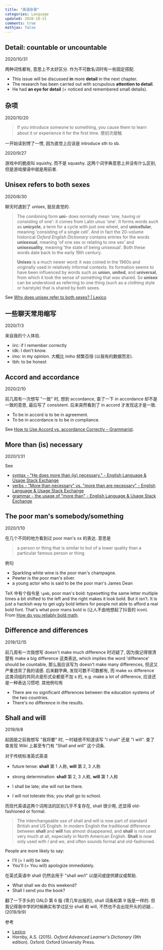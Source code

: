 ```yaml
---
title: "英语杂录"
categories: Language
updated: 2020-10-31
comments: true
mathjax: false
---
```


## Detail: countable or uncountable

2020/10/31

两种词性都有, 意思上不太好区分. 作为不可数名词时有一些固定搭配.

- This issue will be discussed **in** more **detail** in the next chapter.
- The research has been carried out with scrupulous **attention to detail**.
- He had **an eye for detail** (= noticed and remembered small details).

<!-- more -->

## 杂项

2020/10/20

> If you introduce someone to something, you cause them to learn about it or experience it for the first time. 使初次接触

一开始读到愣了一愣, 因为直觉上应该是 introduce sth to sb.

2020/9/27

游戏中的脆皮叫 squishy, 而不是 squashy. 这两个词字典意思上并没有什么区别, 但是游戏俚语中就是用前者.

## Unisex refers to both sexes

2020/8/30

聊天时遇到了 unisex, 挺反直觉的.

> The combining form **uni-** does normally mean 'one, having or consisting of one': it comes from Latin *unus* 'one'. It forms words such as **unicycle**, a term for a cycle with just one wheel, and **unicellular**, meaning 'consisting of a single cell'. And in fact the 20-volume historical *Oxford English Dictionary* contains entries for the words **unisexual**, meaning 'of one sex or relating to one sex' and **unisexuality**, meaning 'the state of being unisexual'. Both these words date back to the early 19th century.
> 
> **Unisex** is a much newer word: it was coined in the 1960s and originally used in relatively informal contexts. Its formation seems to have been influenced by words such as **union**, **united**, and **universal**, from which it took the sense of something that was shared. So **unisex** can be understood as referring to one thing (such as a clothing style or hairstyle) that is shared by both sexes.

See [Why does unisex refer to both sexes? \| Lexico](https://www.lexico.com/explore/why-does-unisex-refer-to-both-sexes)

## 一些聊天常用缩写

2020/7/3

来自我的个人体验.

- iirc: if I remember correctly
- idk: I don't know. 
- imo: in my opinion. 大概比 imho 频繁百倍 (以我有的数据而言).
- tbh: to be honest

## Accord and accordance

2020/2/10

前几周有一次想写 "一致" 时, 想到 accordance, 查了一下 in accordance 却不是一致的意思, 最后写了 consistent. 后来突然看到了 in accord 才发现这才是一致.

- To be in accord is to be in agreement. 
- To be in accordance is to be in compliance.

See [How to Use Accord vs. accordance Correctly – Grammarist](https://grammarist.com/usage/accord-accordance/).

## More than (is) necessary

2020/1/31

See 
- [syntax - "He does more than (is) necessary." - English Language & Usage Stack Exchange](https://english.stackexchange.com/questions/19423/he-does-more-than-is-necessary)
- [verbs - "More than necessary" vs. "more than are necessary" - English Language & Usage Stack Exchange](https://english.stackexchange.com/questions/211456/more-than-necessary-vs-more-than-are-necessary)
- [grammar - the usage of "more than" - English Language & Usage Stack Exchange](https://english.stackexchange.com/questions/381123/the-usage-of-more-than)

## The poor man's somebody/something 

2020/1/10

在几个不同的地方看到过 poor man's xx 的表达. 意思是

> a person or thing that is similar to but of a lower quality than a particular famous person or thing

例句

- Sparkling white wine is the poor man's champagne.
- Pewter is the poor man's silver.
- a young actor who is said to be the poor man's James Dean

TeX 中有个指令是 `\pmb`, poor man's bold: typesetting the same letter multiple times a bit shifted to the left and the right makes it look bold. But it isn't. It is just a hackish way to get ugly bold letters for people not able to afford a real bold font. That's what poor mans bold is (让人不由地想起了抖音的 icon). From [How do you reliably bold math](https://latex.org/forum/viewtopic.php?t=26738).

## Difference and differences 

2019/12/15

前几周有一次我想写 doesn't make much difference 时迟疑了, 因为我记得很清楚有 make a big difference 这类表达, which implies the word 'difference' should be countable, 那么我应该写为 doesn't make many differences, 但这又严重违背了我的语感. 后来翻字典, 发现可数不可数都有, 而 make xx difference 这类词组的共同点是形式全都是不加 s 的, e.g. make a lot of difference, 应该还是一种表达习惯吧. 其他例句有

- There are no significant differences between the education systems of the two countries.
- There's no difference in the results.

## Shall and will

2019/9/8

起因是之前我想写 "我将要" 时, 一时疑惑不知道该写 "I shall" 还是 "I will". 查了查发现 Wiki 上甚至专门有 "Shall and will" 这个词条.

对于传统标准英式英语
- future tense: **shall** 第 1 人称, **will** 第 2, 3 人称
- strong determination: **shall** 第 2, 3 人称, **will** 第 1 人称

- I shall be late; she will not be there.
- I will not tolerate this; you shall go to school.

而现代英语这两个词用法的区别几乎不复存在, shall 很少用, 还显得 old-fashioned or formal. 

> The interchangeable use of shall and will is now part of standard British and US English. In modern English the traditional difference between **shall** and **will** has almost disappeared, and **shall** is not used very much at all, especially in North American English. **Shall** is now only used with *I* and *we*, and often sounds formal and old-fashioned.

People are more likely to say: 
- I'll (= I will) be late. 
- You'll (= You will) apologize immediately.

在英式英语中 shall 仍然会用于 "shall we/I"  以提问或提供建议或帮助.
 
- What shall we do this weekend?
- Shall I send you the book?

翻了一下手头的 OALD 第 6 版 (零几年出版的), shall 词条和第 9 版是一样的. 但我记得我中学的时候确实有学过区分 shall 和 will, 不然也不会出现开头的迟疑... (2019/9/9)

参考
- [Lexico](https://www.lexico.com)
- Hornby, A.S. (2015). *Oxford Advanced Learner's Dictionary* (9th edition).  Oxford: Oxford University Press.